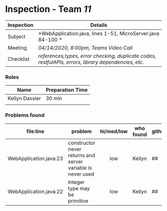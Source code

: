 # Inspection - Team *11* 
 
| Inspection | Details |
| ----- | ----- |
| Subject | *WebApplication.java, lines 1-51, MicroServer.java 84-100 * |
| Meeting | *04/14/2020, 8:00pm, Teams Video Call* |
| Checklist | *references,types, error checking, duplicate codes, restfulAPIs, errors, library dependencies, etc.* |

### Roles

| Name | Preparation Time |
| ---- | ---- |
| Kellyn Dassler  | 30 min |
|  |  |

### Problems found

| file:line | problem | hi/med/low | who found | github#  |
| --- | --- | :---: | :---: | --- |
| WebApplication.java:23 | constructor never returns and server variable is never used | low | Kellyn | ## |
| WebApplication.java:22 | Integer type may be primitive | low | Kellyn | ## |
